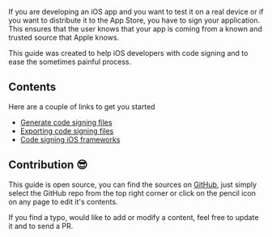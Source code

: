 If you are developing an iOS app and you want to test it on a real device or if you want to distribute it to the App Store, you have to sign your application. This ensures that the user knows that your app is coming from a known and trusted source that Apple knows.

This guide was created to help iOS developers with code signing and to ease the sometimes painful process.

## Contents
Here are a couple of links to get you started

* [Generate code signing files](/generate-code-signing-files)
* [Exporting code signing files](/exporting-code-signing-files)
* [Code signing iOS frameworks](/code-signing-ios-frameworks)

## Contribution 😎
This guide is open source, you can find the sources on [GitHub](https://github.com/bitrise-io/ioscodesigning), just simply select the GitHub repo from the top right corner or click on the pencil icon on any page to edit it's contents.

If you find a typo, would like to add or modify a content, feel free to update it and to send a PR.
